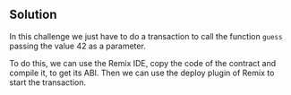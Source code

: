 ## Solution

In this challenge we just have to do a transaction to call the function `guess`
passing the value 42 as a parameter.

To do this, we can use the Remix IDE, copy the code of the contract and compile
it, to get its ABI. Then we can use the deploy plugin of Remix to start the
transaction.
